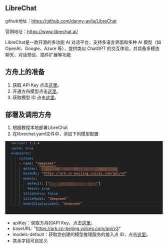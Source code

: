 ## LibreChat

github地址：https://github.com/danny-avila/LibreChat

官网地址：https://www.librechat.ai/ 

LibreChat是一款开源的多功能 AI 对话平台，支持多语言界面和多种 AI 模型（如 OpenAI、Google、Azure 等），提供类似 ChatGPT 的交互体验，并具备多模态聊天、对话预设、插件扩展等功能

## **方舟**上的准备


1. 获取 API Key 点击[这里](https://console.volcengine.com/ark/region:ark+cn-beijing/apiKey)。
2. 开通方舟模型点击[这里](https://console.volcengine.com/ark/region:ark+cn-beijing/openManagement)。
3. 获取模型 ID 点击[这里](https://www.volcengine.com/docs/82379/1330310#%E6%96%87%E6%9C%AC%E7%94%9F%E6%88%90)。


## 部署及调用方舟


1. 根据教程本地部署LibreChat
2. 在librechat.yaml文件中，添加下列模型配置

<div style="text-align: center"><img src="asset/1.png" width="667px" /></div>

- apiKey：获取方舟的API Key，点击[这里](https://console.volcengine.com/ark/region:ark+cn-beijing/apiKey)。
- baseURL: "https://ark.cn-beijing.volces.com/api/v3"
- models-default：获取您创建的模型推理服务的接入点 ID，点击[这里](https://console.volcengine.com/ark/region:ark+cn-beijing/endpoint?config={})。
- 其余字段可自定义




